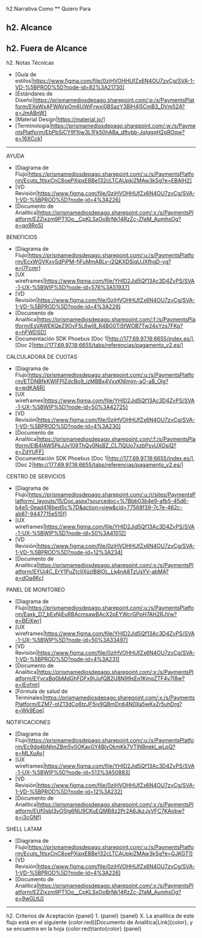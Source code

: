 h2.Narrativa
Como **
Quiero 
Para 

h2. Alcance 
- 

h2. Fuera de Alcance
- 

h2. Notas Técnicas
- [Guía de estilos|https://www.figma.com/file/0zjHVOHHUfZx6N4OU7zvCg/SVA-1-VD-%5BPROD%5D?node-id=82%3A21730]
- [Estándares de Diseño|https://prismamediosdepago.sharepoint.com/:p:/s/PaymentsPlatform/EXeWxAFWAVpOm6UWiFrwxi0BSazY3BlH4l5CmB3_DVm52A?e=JmABnW]
- [Material Design|https://material.io/]
- [Terminología|https://prismamediosdepago.sharepoint.com/:w:/s/PaymentsPlatform/EbPbSiCY9f1Ijw3L1Fk50hABa_dftvbb-JqIggqH2pROqw?e=16XCck]

---------------

AYUDA
- [Diagrama de Flujo|https://prismamediosdepago.sharepoint.com/:u:/s/PaymentsPlatform/Ecuts_1tlsxCnC8oePXjpxEBBe132cLTCAUpkiZMAw3kSg?e=EBAlH2]
- [VD Revisión|https://www.figma.com/file/0zjHVOHHUfZx6N4OU7zvCg/SVA-1-VD-%5BPROD%5D?node-id=4%3A226]
- [Documento de Analítica|https://prismamediosdepago.sharepoint.com/:x:/s/PaymentsPlatform/EZZixzm9PT1Oo__CpKLSxOoBrNk14RzZc-ZfaM_AumhsOg?e=qo9Rn5]

BENEFICIOS
- [Diagrama de Flujo|https://prismamediosdepago.sharepoint.com/:u:/s/PaymentsPlatform/EcxWGVKxvSdPjPM-fjFuMmABLv-i2QKXDSiqUJXfhgD-yg?e=l7Fcmr]
- [UX wireframes|https://www.figma.com/file/YHID2Jid5Qf13Ac3D4ZvPS/SVA-1-UX-%5BWIP%5D?node-id=576%3A51937]
- [VD Revisión|https://www.figma.com/file/0zjHVOHHUfZx6N4OU7zvCg/SVA-1-VD-%5BPROD%5D?node-id=4%3A229]
- [Documento de Analítica|https://prismamediosdepago.sharepoint.com/:f:/s/PaymentsPlatform/EsVAWEKQeZ9OvF5L6wl9_R4BG0Ti5fWOB7Tw24xYzs7FKg?e=hFWDSD]
- Documentación SDK Phoebus [Doc 1|http://177.69.97.18:6655/index.es/], [Doc 2|http://177.69.97.18:6655/tabs/referencias/pagamento_v2.es/]

CALCULADORA DE CUOTAS
- [Diagrama de Flujo|https://prismamediosdepago.sharepoint.com/:u:/s/PaymentsPlatform/ETDNBfkKWIFPlZdcBo9_izMBBx4VxxKNlmjm-aO-aB_Olg?e=wdKA8R]
- [UX wireframes|https://www.figma.com/file/YHID2Jid5Qf13Ac3D4ZvPS/SVA-1-UX-%5BWIP%5D?node-id=50%3A42725]
- [VD Revisión|https://www.figma.com/file/0zjHVOHHUfZx6N4OU7zvCg/SVA-1-VD-%5BPROD%5D?node-id=4%3A230]
- [Documento de Analítica|https://prismamediosdepago.sharepoint.com/:f:/s/PaymentsPlatform/ElB4lAW5PkJJv109ThQy0NsBZ_CL7lQUo7xzbPsvUXOsiQ?e=ZdYUFF]
- Documentación SDK Phoebus [Doc 1|http://177.69.97.18:6655/index.es/], [Doc 2|http://177.69.97.18:6655/tabs/referencias/pagamento_v2.es/]

CENTRO DE SERVICIOS
- [Diagrama de Flujo|https://prismamediosdepago.sharepoint.com/:u:/r/sites/PaymentsPlatform/_layouts/15/Doc.aspx?sourcedoc=%7Bbb03b4e9-afb5-45d6-b4e5-0ead416bed5c%7D&action=view&cid=77568f39-7c7e-462c-ab87-9447715e515f]
- [UX wireframes|https://www.figma.com/file/YHID2Jid5Qf13Ac3D4ZvPS/SVA-1-UX-%5BWIP%5D?node-id=50%3A41012]
- [VD Revisión|https://www.figma.com/file/0zjHVOHHUfZx6N4OU7zvCg/SVA-1-VD-%5BPROD%5D?node-id=12%3A234]
- [Documento de Analítica|https://prismamediosdepago.sharepoint.com/:x:/s/PaymentsPlatform/EYUi4C_ErY1PuZtcIIXjjzIB8lOL_Lk4nA8TzUsYV-abMA?e=dOa4Kc]

PANEL DE MONITOREO
- [Diagrama de Flujo|https://prismamediosdepago.sharepoint.com/:u:/s/PaymentsPlatform/Eaxk_D7_bExNjEuRBAcmsawBAcX2pEYWcrGPpH7AH2RJVw?e=BEiXwr]
- [UX wireframes|https://www.figma.com/file/YHID2Jid5Qf13Ac3D4ZvPS/SVA-1-UX-%5BWIP%5D?node-id=50%3A33497]
- [VD Revisión|https://www.figma.com/file/0zjHVOHHUfZx6N4OU7zvCg/SVA-1-VD-%5BPROD%5D?node-id=4%3A231]
- [Documento de Analítica|https://prismamediosdepago.sharepoint.com/:x:/s/PaymentsPlatform/EYvcxBq0bMdGhFDFx9tJufQB2U8N99sEq1KmqZTF4v7I8w?e=IEofmt]
- [Fórmula de salud de Terminales|https://prismamediosdepago.sharepoint.com/:x:/s/PaymentsPlatform/EZM7-otZ13dCo6tzJF5jv9QBmDrdi4N0Xa5wKxZr5uhDrg?e=Wk9Eoe]

NOTIFICACIONES
- [Diagrama de Flujo|https://prismamediosdepago.sharepoint.com/:u:/s/PaymentsPlatform/Ec9dq4bNhnZBm5v0OKavGY4BlyOkmKk7VTlNBnekl_wLpQ?e=MLXuAv]
- [UX wireframes|https://www.figma.com/file/YHID2Jid5Qf13Ac3D4ZvPS/SVA-1-UX-%5BWIP%5D?node-id=513%3A50883]
- [VD Revisión|https://www.figma.com/file/0zjHVOHHUfZx6N4OU7zvCg/SVA-1-VD-%5BPROD%5D?node-id=12%3A232]
- [Documento de Analítica|https://prismamediosdepago.sharepoint.com/:x:/s/PaymentsPlatform/EUf0sbI3vO5Ig6NU9CKuEQMB8z2Pr2A6JkzJxVFC7KAobw?e=i3cGNf]

SHELL LATAM
- [Diagrama de Flujo|https://prismamediosdepago.sharepoint.com/:u:/s/PaymentsPlatform/Ecuts_1tlsxCnC8oePXjpxEBBe132cLTCAUpkiZMAw3kSg?e=GJKGT1]
- [VD Revisión|https://www.figma.com/file/0zjHVOHHUfZx6N4OU7zvCg/SVA-1-VD-%5BPROD%5D?node-id=4%3A226]
- [Documento de Analítica|https://prismamediosdepago.sharepoint.com/:x:/s/PaymentsPlatform/EZZixzm9PT1Oo__CpKLSxOoBrNk14RzZc-ZfaM_AumhsOg?e=9wGLtU]

---------------

h2. Criterios de Aceptación
{panel}
1. 
{panel}
{panel}
X. La analítica de este flujo está en el siguiente {color:red}[Documento de Analítica|Link]{color}, y se encuentra en la hoja {color:red}tanto{color}
{panel}
